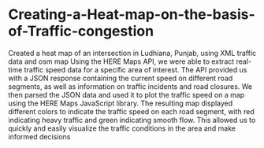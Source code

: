 # Creating-a-Heat-map-on-the-basis-of-Traffic-congestion
Created a heat map of an intersection in Ludhiana, Punjab, using XML traffic data and osm map 
Using the HERE Maps API, we were able to extract real-time traffic speed data for a specific area of interest. The API provided us with a JSON response containing the current speed on different road segments, as well as information on traffic incidents and road closures. We then parsed the JSON data and used it to plot the traffic speed on a map using the HERE Maps JavaScript library. The resulting map displayed different colors to indicate the traffic speed on each road segment, with red indicating heavy traffic and green indicating smooth flow. This allowed us to quickly and easily visualize the traffic conditions in the area and make informed decisions
